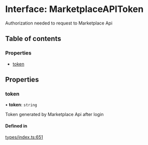 # Interface: MarketplaceAPIToken

Authorization needed to request to Marketplace Api

## Table of contents

### Properties

- [token](MarketplaceAPIToken.md#token)

## Properties

### token

• **token**: `string`

Token generated by Marketplace Api after login

#### Defined in

[types/index.ts:651](https://github.com/nevermined-io/components-catalog/blob/b19d66a/lib/src/types/index.ts#L651)
